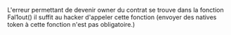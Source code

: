 L'erreur permettant de devenir owner du contrat se trouve dans la fonction Fal1out() il suffit au hacker d'appeler cette fonction (envoyer des natives token à cette fonction n'est pas obligatoire.)
